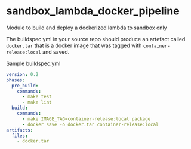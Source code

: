 # sandbox_lambda_docker_pipeline

Module to build and deploy a dockerized lambda to sandbox only

The buildspec.yml in your source repo should produce an artefact called `docker.tar` that is a docker image
that was tagged with `container-release:local` and saved.

Sample buildspec.yml
```yaml
version: 0.2
phases:
  pre_build:
    commands:
      - make test
      - make lint
  build:
    commands:
      - make IMAGE_TAG=container-release:local package
      - docker save -o docker.tar container-release:local
artifacts:
  files:
    - docker.tar
```
